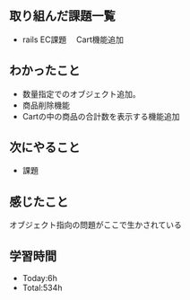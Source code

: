 ## 取り組んだ課題一覧
- rails EC課題 　Cart機能追加
## わかったこと
- 数量指定でのオブジェクト追加。
- 商品削除機能
- Cartの中の商品の合計数を表示する機能追加
## 次にやること
- 課題
## 感じたこと
オブジェクト指向の問題がここで生かされている
## 学習時間
- Today:6h
- Total:534h
